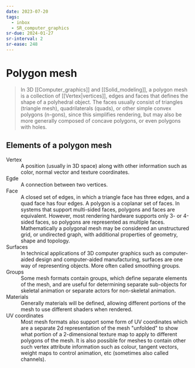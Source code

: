 ```yaml
---
date: 2023-07-20
tags:
  - inbox
  - SR_computer_graphics
sr-due: 2024-01-27
sr-interval: 2
sr-ease: 248
---
```


# Polygon mesh

> In 3D [[Computer_graphics]] and [[Solid_modeling]], a polygon mesh is a
> collection of [[Vertex|vertices]], edges and faces that
> defines the shape of a polyhedral object. The faces usually consist of
> triangles (triangle mesh), quadrilaterals (quads), or other simple convex
> polygons (n-gons), since this simplifies rendering, but may also be more
> generally composed of concave polygons, or even polygons with holes.

## Elements of a polygon mesh

<dl>
    <dt>Vertex</dt>
    <dd>A position (usually in 3D space) along with other information such as
        color, normal vector and texture coordinates.</dd>
    <dt>Egde</dt>
    <dd>A connection between two vertices.</dd>
    <dt>Face</dt>
    <dd>A closed set of edges, in which a triangle face has three edges, and a
        quad face has four edges. A polygon is a coplanar set of faces. In
        systems that support multi-sided faces, polygons and faces are
        equivalent. However, most rendering hardware supports only 3- or 4-sided
        faces, so polygons are represented as multiple faces. Mathematically a
        polygonal mesh may be considered an unstructured grid, or undirected
        graph, with additional properties of geometry, shape and topology.</dd>
    <dt>Surfaces</dt>
    <dd>In technical applications of 3D computer graphics such as computer-aided
        design and computer-aided manufacturing, surfaces are one way of
        representing objects. More often called smoothing groups.</dd>
    <dt>Groups</dt>
    <dd>Some mesh formats contain groups, which define separate elements of the
        mesh, and are useful for determining separate sub-objects for skeletal
        animation or separate actors for non-skeletal animation.</dd>
    <dt>Materials</dt>
    <dd>Generally materials will be defined, allowing different portions of the
        mesh to use different shaders when rendered.</dd>
    <dt>UV coordinates</dt>
    <dd>Most mesh formats also support some form of UV coordinates which are a
        separate 2d representation of the mesh "unfolded" to show what portion
        of a 2-dimensional texture map to apply to different polygons of the
        mesh. It is also possible for meshes to contain other such vertex
        attribute information such as colour, tangent vectors, weight maps to
        control animation, etc (sometimes also called channels).</dd>
</dl>